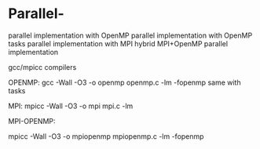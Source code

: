 # Parallel-
 parallel implementation with OpenMP
 parallel implementation with OpenMP tasks
 parallel implementation with MPI
 hybrid MPI+OpenMP parallel implementation

gcc/mpicc compilers 

OPENMP:
gcc -Wall -O3 -o openmp openmp.c -lm -fopenmp 
same with tasks 

MPI:
mpicc -Wall -O3 -o mpi mpi.c -lm 

MPI-OPENMP: 

mpicc -Wall -O3 -o mpiopenmp mpiopenmp.c -lm -fopenmp 





